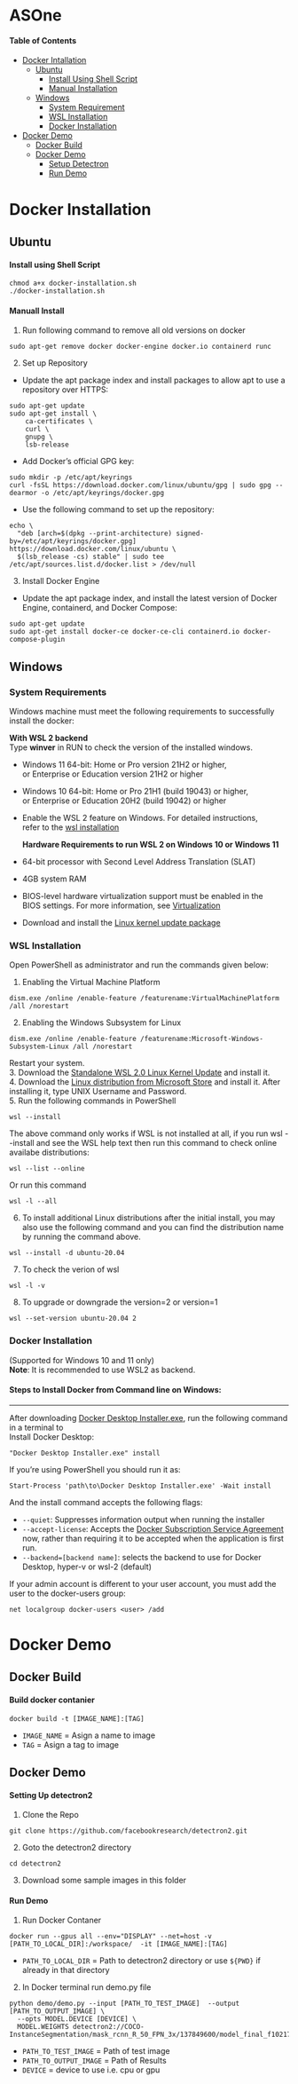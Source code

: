 # ASOne

#### Table of Contents

- [Docker Intallation](#docker-installation)
  - [Ubuntu](#ubuntu)
    - [Install Using Shell Script](#install-using-shell-script)
    - [Manual Installation](#manuall-install)
  - [Windows](#windows)
    - [System Requirement](#system-requirement)
    - [WSL Installation](#wsl-installation)
    - [Docker Installation](#docker-installation)
- [Docker Demo](#docker-demo)
  - [Docker Build](#docker-build)
  - [Docker Demo](#docker-demo-1)
    - [Setup Detectron](#setup-detectron)
    - [Run Demo](#run-demo)

# Docker Installation

## Ubuntu

#### Install using Shell Script

```
chmod a+x docker-installation.sh
./docker-installation.sh
```

#### Manuall Install

1. Run following command to remove all old versions on docker

```
sudo apt-get remove docker docker-engine docker.io containerd runc
```

2. Set up Repository

- Update the apt package index and install packages to allow apt to use a repository over HTTPS:

```
sudo apt-get update
sudo apt-get install \
    ca-certificates \
    curl \
    gnupg \
    lsb-release
```

- Add Docker’s official GPG key:

```
sudo mkdir -p /etc/apt/keyrings
curl -fsSL https://download.docker.com/linux/ubuntu/gpg | sudo gpg --dearmor -o /etc/apt/keyrings/docker.gpg
```

- Use the following command to set up the repository:

```
echo \
  "deb [arch=$(dpkg --print-architecture) signed-by=/etc/apt/keyrings/docker.gpg] https://download.docker.com/linux/ubuntu \
  $(lsb_release -cs) stable" | sudo tee /etc/apt/sources.list.d/docker.list > /dev/null
```

3. Install Docker Engine

- Update the apt package index, and install the latest version of Docker Engine, containerd, and Docker Compose:

```
sudo apt-get update
sudo apt-get install docker-ce docker-ce-cli containerd.io docker-compose-plugin
```

## Windows

### System Requirements

Windows machine must meet the following requirements to successfully install the docker:

**With WSL 2 backend** <br/>
Type **winver** in RUN to check the version of the installed windows.

- Windows 11 64-bit: Home or Pro version 21H2 or higher,\
  or Enterprise or Education version 21H2 or higher
- Windows 10 64-bit: Home or Pro 21H1 (build 19043) or higher,\
  or Enterprise or Education 20H2 (build 19042) or higher
- Enable the WSL 2 feature on Windows. For detailed instructions,\
   refer to the [wsl installation](https://docs.microsoft.com/en-us/windows/wsl/install)

  **Hardware Requirements to run WSL 2 on Windows 10 or Windows 11** <br/>

- 64-bit processor with Second Level Address Translation (SLAT)

- 4GB system RAM

- BIOS-level hardware virtualization support must be enabled in the \
  BIOS settings. For more information, see [Virtualization](https://docs.docker.com/desktop/troubleshoot/topics/)

- Download and install the [Linux kernel update package](https://docs.microsoft.com/en-us/windows/wsl/install-manual#step-4---download-the-linux-kernel-update-package)

### WSL Installation

Open PowerShell as administrator and run the commands given below:

1.  Enabling the Virtual Machine Platform

```
dism.exe /online /enable-feature /featurename:VirtualMachinePlatform /all /norestart
```

2. Enabling the Windows Subsystem for Linux

```
dism.exe /online /enable-feature /featurename:Microsoft-Windows-Subsystem-Linux /all /norestart
```

Restart your system. <br/> 3. Download the [Standalone WSL 2.0 Linux Kernel Update](https://wslstorestorage.blob.core.windows.net/wslblob/wsl_update_x64.msi) and install it. <br/> 4. Download the [Linux distribution from Microsoft Store](https://apps.microsoft.com/store/detail/ubuntu-20044-lts/9MTTCL66CPXJ) and install it. After installing it, type UNIX Username and Password.<br/> 5. Run the following commands in PowerShell

```
wsl --install
```

The above command only works if WSL is not installed at all, if you run wsl --install and see the
WSL help text then run this command to check online availabe distributions:

```
wsl --list --online
```

Or run this command

```
wsl -l --all
```

6. To install additional Linux distributions after the initial install, you may also use the following
   command and you can find the distribution name by running the command above.

```
wsl --install -d ubuntu-20.04
```

7. To check the verion of wsl

```
wsl -l -v
```

8. To upgrade or downgrade the version=2 or version=1

```
wsl --set-version ubuntu-20.04 2
```

### Docker Installation

(Supported for Windows 10 and 11 only) <br/>
**Note**: It is recommended to use WSL2 as backend. <br/>

#### Steps to Install Docker from Command line on Windows:

---

After downloading [Docker Desktop Installer.exe](https://desktop.docker.com/win/main/amd64/Docker%20Desktop%20Installer.exe), run the following command in a terminal to <br/>
Install Docker Desktop:

```
"Docker Desktop Installer.exe" install
```

If you’re using PowerShell you should run it as:

```
Start-Process 'path\to\Docker Desktop Installer.exe' -Wait install
```

And the install command accepts the following flags:

- `--quiet`: Suppresses information output when running the installer
- `--accept-license`: Accepts the [Docker Subscription Service Agreement](https://www.docker.com/legal/docker-subscription-service-agreement/) now, rather than requiring it to be accepted when the application is first run.
- `--backend=[backend name]`: selects the backend to use for Docker Desktop, hyper-v or wsl-2 (default)

If your admin account is different to your user account, you must add the user to the docker-users group:

```
net localgroup docker-users <user> /add
```

# Docker Demo

## Docker Build

#### Build docker contanier

```
docker build -t [IMAGE_NAME]:[TAG]
```

- `IMAGE_NAME` = Asign a name to image
- `TAG` = Asign a tag to image

## Docker Demo

#### Setting Up detectron2

1. Clone the Repo

```
git clone https://github.com/facebookresearch/detectron2.git
```

2. Goto the detectron2 directory

```
cd detectron2
```

3. Download some sample images in this folder

#### Run Demo

1. Run Docker Contaner

```
docker run --gpus all --env="DISPLAY" --net=host -v [PATH_TO_LOCAL_DIR]:/workspace/  -it [IMAGE_NAME]:[TAG]
```

- `PATH_TO_LOCAL_DIR` = Path to detectron2 directory or use `${PWD}` if already in that directory

2. In Docker terminal run demo.py file

```
python demo/demo.py --input [PATH_TO_TEST_IMAGE]  --output [PATH_TO_OUTPUT_IMAGE] \
  --opts MODEL.DEVICE [DEVICE] \
  MODEL.WEIGHTS detectron2://COCO-InstanceSegmentation/mask_rcnn_R_50_FPN_3x/137849600/model_final_f10217.pkl
```

- `PATH_TO_TEST_IMAGE` = Path of test image
- `PATH_TO_OUTPUT_IMAGE` = Path of Results
- `DEVICE` = device to use i.e. cpu or gpu
